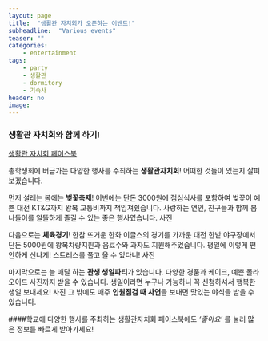 ```yaml
---
layout: page
title:  "생활관 자치회가 오픈하는 이벤트!"
subheadline:  "Various events"
teaser: ""
categories:
    - entertainment
tags:
    - party
    - 생활관
    - dormitory
    - 기숙사
header: no
image:
---
```


### 생활관 자치회와 함께 하기!   

[생활관 자치회 페이스북](https://www.facebook.com/scodorm?fref=ts)


총학생회에 버금가는 다양한 행사를 주최하는 **생활관자치회**! 
어떠한 것들이 있는지 살펴보겠습니다. 

먼저 설레는 봄에는 **벚꽃축제**! 
이번에는 단돈 3000원에 점심식사를 포함하여 벚꽃이 예쁜 대전 KT&G까지 왕복 교통비까지 책임져줬습니다. 
사랑하는 연인, 친구들과 함께 봄나들이를 알뜰하게 즐길 수 있는 좋은 행사였습니다. 
사진

다음으로는 **체육경기**! 
한참 뜨거운 한화 이글스의 경기를 가까운 대전 한밭 야구장에서 단돈 5000원에 왕복차량지원과 음료수와 과자도 지원해주었습니다. 
평일에 이렇게 편안하게 신나게! 스트레스를 풀고 올 수 있다니!
사진

마지막으로는 늘 매달 하는 **관생 생일파티**가 있습니다. 
다양한 경품과 케이크, 예쁜 폴라오이드 사진까지 받을 수 있습니다. 
생일이라면 누구나 가능하니 꼭 신청하셔서 행복한 생일 보내세요!
사진
그 밖에도 매주 **인원점검 때 사연**을 보내면 맛있는 야식을 받을 수 있습니다. 

####학교에 다양한 행사를 주최하는 생활관자치회 페이스북에도 *‘좋아요’*  를 눌러 많은 정보를 빠르게 받아가세요!
